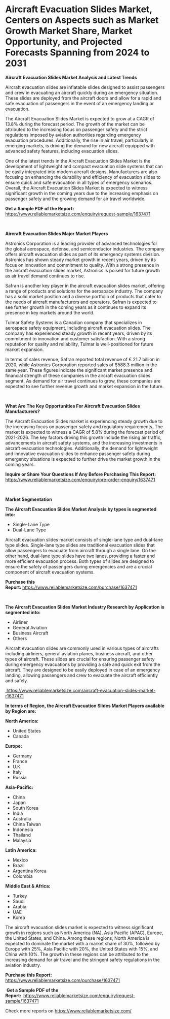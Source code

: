 <p><h1>Aircraft Evacuation Slides Market, Centers on Aspects such as Market Growth Market Share, Market Opportunity, and Projected Forecasts Spanning from 2024 to 2031</h1></p><p><strong>Aircraft Evacuation Slides Market Analysis and Latest Trends</strong></p>
<p><p>Aircraft evacuation slides are inflatable slides designed to assist passengers and crew in evacuating an aircraft quickly during an emergency situation. These slides are deployed from the aircraft doors and allow for a rapid and safe evacuation of passengers in the event of an emergency landing or evacuation.</p><p>The Aircraft Evacuation Slides Market is expected to grow at a CAGR of 13.8% during the forecast period. The growth of the market can be attributed to the increasing focus on passenger safety and the strict regulations imposed by aviation authorities regarding emergency evacuation procedures. Additionally, the rise in air travel, particularly in emerging markets, is driving the demand for new aircraft equipped with advanced safety features, including evacuation slides.</p><p>One of the latest trends in the Aircraft Evacuation Slides Market is the development of lightweight and compact evacuation slide systems that can be easily integrated into modern aircraft designs. Manufacturers are also focusing on enhancing the durability and efficiency of evacuation slides to ensure quick and safe evacuation in all types of emergency scenarios. Overall, the Aircraft Evacuation Slides Market is expected to witness significant growth in the coming years due to the increasing emphasis on passenger safety and the growing demand for air travel worldwide.</p></p>
<p><strong>Get a Sample PDF of the Report:&nbsp;</strong> <a href="https://www.reliablemarketsize.com/enquiry/request-sample/1637471">https://www.reliablemarketsize.com/enquiry/request-sample/1637471</a></p>
<p>&nbsp;</p>
<p><strong>Aircraft Evacuation Slides Major Market Players</strong></p>
<p><p>Astronics Corporation is a leading provider of advanced technologies for the global aerospace, defense, and semiconductor industries. The company offers aircraft evacuation slides as part of its emergency systems division. Astronics has shown steady market growth in recent years, driven by its focus on innovation and commitment to quality. With a strong presence in the aircraft evacuation slides market, Astronics is poised for future growth as air travel demand continues to rise.</p><p>Safran is another key player in the aircraft evacuation slides market, offering a range of products and solutions for the aerospace industry. The company has a solid market position and a diverse portfolio of products that cater to the needs of aircraft manufacturers and operators. Safran is expected to see further growth in the coming years as it continues to expand its presence in key markets around the world.</p><p>Tulmar Safety Systems is a Canadian company that specializes in aerospace safety equipment, including aircraft evacuation slides. The company has experienced steady growth in recent years, driven by its commitment to innovation and customer satisfaction. With a strong reputation for quality and reliability, Tulmar is well-positioned for future market expansion.</p><p>In terms of sales revenue, Safran reported total revenue of € 21.7 billion in 2020, while Astronics Corporation reported sales of $588.3 million in the same year. These figures indicate the significant market presence and financial strength of these companies in the aircraft evacuation slides segment. As demand for air travel continues to grow, these companies are expected to see further revenue growth and market expansion in the future.</p></p>
<p>&nbsp;</p>
<p><strong>What Are The Key Opportunities For Aircraft Evacuation Slides Manufacturers?</strong></p>
<p><p>The Aircraft Evacuation Slides market is experiencing steady growth due to the increasing focus on passenger safety and regulatory requirements. The market is expected to witness a CAGR of 5.8% during the forecast period of 2021-2026. The key factors driving this growth include the rising air traffic, advancements in aircraft safety systems, and the increasing investments in aircraft evacuation technologies. Additionally, the demand for lightweight and innovative evacuation slides to enhance passenger safety during emergency situations is expected to further drive the market growth in the coming years.</p></p>
<p><strong>Inquire or Share Your Questions If Any Before Purchasing This Report:</strong> <a href="https://www.reliablemarketsize.com/enquiry/pre-order-enquiry/1637471">https://www.reliablemarketsize.com/enquiry/pre-order-enquiry/1637471</a></p>
<p>&nbsp;</p>
<p><strong>Market Segmentation</strong></p>
<p><strong>The Aircraft Evacuation Slides Market Analysis by types is segmented into:</strong></p>
<p><ul><li>Single-Lane Type</li><li>Dual-Lane Type</li></ul></p>
<p><p>Aircraft evacuation slides market consists of single-lane type and dual-lane type slides. Single-lane type slides are traditional evacuation slides that allow passengers to evacuate from aircraft through a single lane. On the other hand, dual-lane type slides have two lanes, providing a faster and more efficient evacuation process. Both types of slides are designed to ensure the safety of passengers during emergencies and are a crucial component of aircraft evacuation systems.</p></p>
<p><strong>Purchase this Report:&nbsp;</strong><a href="https://www.reliablemarketsize.com/purchase/1637471">https://www.reliablemarketsize.com/purchase/1637471</a></p>
<p>&nbsp;</p>
<p><strong>The Aircraft Evacuation Slides Market Industry Research by Application is segmented into:</strong></p>
<p><ul><li>Airliner</li><li>General Aviation</li><li>Business Aircraft</li><li>Others</li></ul></p>
<p><p>Aircraft evacuation slides are commonly used in various types of aircrafts including airliners, general aviation planes, business aircraft, and other types of aircraft. These slides are crucial for ensuring passenger safety during emergency evacuations by providing a safe and quick exit from the aircraft. They are designed to be easily deployed in case of an emergency landing, allowing passengers and crew to evacuate the aircraft efficiently and safely.</p></p>
<p><a href="https://www.reliablemarketsize.com/aircraft-evacuation-slides-market-r1637471">&nbsp;https://www.reliablemarketsize.com/aircraft-evacuation-slides-market-r1637471</a></p>
<p><strong>In terms of Region, the Aircraft Evacuation Slides Market Players available by Region are:</strong></p>
<p>
    <p> <strong> North America: </strong>
        <ul>
            <li>United States</li>
            <li>Canada</li>
        </ul>
        </p> 
    <p> <strong> Europe: </strong>
        <ul>
            <li>Germany</li>
            <li>France</li>
            <li>U.K.</li>
            <li>Italy</li>
            <li>Russia</li>
        </ul>
        </p> 
    <p> <strong> Asia-Pacific: </strong>
        <ul>
            <li>China</li>
            <li>Japan</li>
            <li>South Korea</li>
            <li>India</li>
            <li>Australia</li>
            <li>China Taiwan</li>
            <li>Indonesia</li>
            <li>Thailand</li>
            <li>Malaysia</li>
        </ul>
        </p> 
    <p> <strong> Latin America: </strong>
        <ul>
            <li>Mexico</li>
            <li>Brazil</li>
            <li>Argentina Korea</li>
            <li>Colombia</li>
        </ul>
        </p> 
    <p> <strong> Middle East & Africa: </strong>
        <ul>
            <li>Turkey</li>
            <li>Saudi</li>
            <li>Arabia</li>
            <li>UAE</li>
            <li>Korea</li>
        </ul>
    </p>
    </p>
<p><p>The aircraft evacuation slides market is expected to witness significant growth in regions such as North America (NA), Asia Pacific (APAC), Europe, the United States, and China. Among these regions, North America is expected to dominate the market with a market share of 30%, followed by Europe with 25%, Asia Pacific with 20%, the United States with 15%, and China with 10%. The growth in these regions can be attributed to the increasing demand for air travel and the stringent safety regulations in the aviation industry.</p></p>
<p><strong>Purchase this Report: </strong><a href="https://www.reliablemarketsize.com/purchase/1637471">https://www.reliablemarketsize.com/purchase/1637471</a></p>
<p>&nbsp;<strong>Get a Sample PDF of the Report:&nbsp;&nbsp;</strong><a href="https://www.reliablemarketsize.com/enquiry/request-sample/1637471">https://www.reliablemarketsize.com/enquiry/request-sample/1637471</a></p>
<p><strong></strong></p>
<p>Check more reports on <a href="https://www.reliablemarketsize.com/">https://www.reliablemarketsize.com/</a></p>